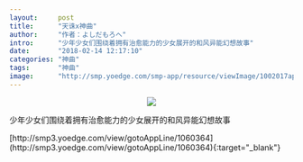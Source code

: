 ```yaml
---
layout:     post
title:      "天诛x神曲"
author:     "作者：よしだもろへ"
intro:      "少年少女们围绕着拥有治愈能力的少女展开的和风异能幻想故事"
date:       "2018-02-14 12:17:10"
categories: "神曲"
tags:       "神曲"
image:      "http://smp.yoedge.com/smp-app/resource/viewImage/1002017appline.png"
---
```

<div style="text-align: center">
<p><img src="http://smp.yoedge.com/smp-app/resource/viewImage/1002017appline.png"/></p>
</div>
<p class="post-meta">
<span>少年少女们围绕着拥有治愈能力的少女展开的和风异能幻想故事</span>
</p>
[http://smp3.yoedge.com/view/gotoAppLine/1060364](http://smp3.yoedge.com/view/gotoAppLine/1060364){:target="_blank"}


